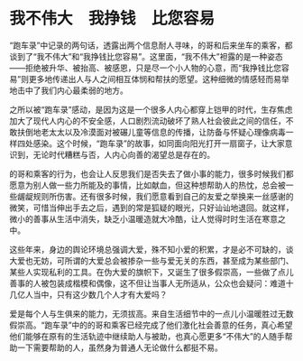 # 我不伟大　我挣钱　比您容易

“跑车录”中记录的两句话，透露出两个信息耐人寻味，的哥和后来坐车的乘客，都谈到了“我不伟大”和“我挣钱比您容易”。这里面，“我不伟大”袒露的是一种姿态——拒绝被升华、被抬高、被感恩，只是尽一个小人物的心意，而“我挣钱比您容易”则更多地传递出人与人之间相互体悯和帮扶的愿望。这种细微的情感轻而易举地击中了我们内心最柔弱的地方。 

之所以被“跑车录”感动，是因为这是一个很多人内心都穿上铠甲的时代，生存焦虑加大了现代人内心的不安全感，人口剧烈流动破坏了熟人社会彼此之间的信任，不敢扶倒地老太太以及冷漠面对被碾儿童等信息的传播，让防备与怀疑心理像病毒一样四处感染。这个时候，“跑车录”的故事，如同面向阳光打开一扇窗子，让大家意识到，无论时代糟糕与否，人内心向善的渴望总是存在的。 

的哥和乘客的行为，也会让人反思我们是否失去了做小事的能力，很多时候我们都愿意为别人做一些力所能及的事情，比如献血，但这种想帮助人的热忱，总会被一些龌龊规则所伤害。还有很多时候，我们愿意看到自己的友爱之举换来一丝感谢的微笑，可惜当伸出手去之后，遇到的常是狐疑的眼光，只好讪讪地退回。就这样，微小的善事从生活中消失，缺乏小温暖造就大冷酷，让人觉得时时生活在寒意之中。 

这些年来，身边的舆论环境总强调大爱，殊不知小爱的积累，才是必不可缺的，谈大爱也无妨，可所谓的大爱总会被掺杂一些与爱无关的东西，甚至成为某些部门、某些人实现私利的工具。在伪大爱的旗帜下，又诞生了很多假崇高，一些做了点儿善事的人被包装成楷模和偶像，这不但让当事人无所适从，公众也会疑问：难道十几亿人当中，只有这少数几个人才有大爱吗？ 

爱是每个人与生俱来的能力，无须拔高。来自生活细节中的一点儿小温暖胜过无数假崇高。“跑车录”中的的哥和乘客已经完成了他们激化社会善意的任务，真心希望他们能够在原有的生活轨迹中继续助人与被助，也真心愿更多“不伟大”的人随手帮助一下需要帮助的人，虽然身为普通人无论做什么都挺不易。
